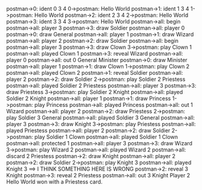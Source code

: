 postman->0: ident 0 3 4
0->postman: Hello World
postman->1: ident 1 3 4
1->postman: Hello World
postman->2: ident 2 3 4
2->postman: Hello World
postman->3: ident 3 3 4
3->postman: Hello World
postman->all: begin
postman->all: player 3
postman->3: draw Soldier
postman->all: player 0
postman->0: draw General
postman->all: player 1
postman->1: draw Wizard
postman->all: player 2
postman->2: draw Soldier
postman->all: begin
postman->all: player 3
postman->3: draw Clown
3->postman: play Clown 1
postman->all: played Clown 1
postman->3: reveal Wizard
postman->all: player 0
postman->all: out 0 General Minister
postman->0: draw Minister
postman->all: player 1
postman->1: draw Clown
1->postman: play Clown 2
postman->all: played Clown 2
postman->1: reveal Soldier
postman->all: player 2
postman->2: draw Soldier
2->postman: play Soldier 2 Priestess
postman->all: played Soldier 2 Priestess
postman->all: player 3
postman->3: draw Priestess
3->postman: play Soldier 2 Knight
postman->all: played Soldier 2 Knight
postman->all: player 1
postman->1: draw Princess
1->postman: play Princess
postman->all: played Princess
postman->all: out 1 Wizard
postman->all: player 2
postman->2: draw Priestess
2->postman: play Soldier 3 General
postman->all: played Soldier 3 General
postman->all: player 3
postman->3: draw Knight
3->postman: play Priestess
postman->all: played Priestess
postman->all: player 2
postman->2: draw Soldier
2->postman: play Soldier 1 Clown
postman->all: played Soldier 1 Clown
postman->all: protected 1
postman->all: player 3
postman->3: draw Wizard
3->postman: play Wizard 2
postman->all: played Wizard 2
postman->all: discard 2 Priestess
postman->2: draw Knight
postman->all: player 2
postman->2: draw Soldier
2->postman: play Knight 3
postman->all: played Knight 3				==> I THINK SOMETHING HERE IS WRONG
postman->2: reveal 3 Knight
postman->3: reveal 2 Priestess
postman->all: out 3 Knight
Player 2 Hello World won with a Priestess card.
